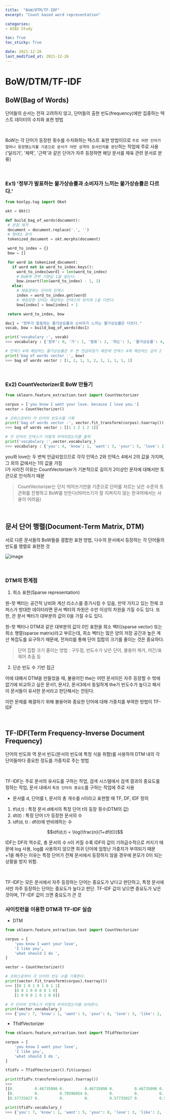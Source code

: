 ```yaml
---
title:  "BoW/DTM/TF-IDF"
excerpt: "Count based word representation"

categories:
- AIB2 Study

toc: True
toc_sticky: True

date: 2021-12-26
last_modified_at: 2021-12-26
---
```


# BoW/DTM/TF-IDF

## BoW(Bag of Words)

 단어들의 순서는 전혀 고려하지 않고, 단어들의 출현 빈도(frequency)에만 집중하는 텍스트 데이터의 수치화 표현 방법

 <br>

BoW는 각 단어가 등장한 횟수를 수치화하는 텍스트 표현 방법이므로 `주로 어떤 단어가 얼마나 등장했는지를 기준으로 문서가 어떤 성격의 문서인지를 판단`하는 작업에 주로 사용('달리기', '체력', '근력'과 같은 단어가 자주 등장하면 해당 문서를 체육 관련 문서로 분류)

 <br>

 ### Ex1) '정부가 발표하는 물가상승률과 소비자가 느끼는 물가상승률은 다르다.'

 ```python
from konlpy.tag import Oket

okt = Okt()

def build_bag_of_words(document):
  # 온점 제거
  document = document.replace('.', '')
  # 형태소 분석
  tokenized_document = okt.morphs(document)

  word_to_index = {}
  bow = []

  for word in tokenized_document:  
    if word not in word_to_index.keys():
      word_to_index[word] = len(word_to_index)  
      # BoW에 전부 기본값 1을 넣는다.
      bow.insert(len(word_to_index) - 1, 1)
    else:
      # 재등장하는 단어의 인덱스
      index = word_to_index.get(word)
      # 재등장한 단어는 해당하는 인덱스의 위치에 1을 더한다.
      bow[index] = bow[index] + 1

  return word_to_index, bow

doc1 = "정부가 발표하는 물가상승률과 소비자가 느끼는 물가상승률은 다르다."
vocab, bow = build_bag_of_words(doc1)

print('vocabulary :', vocab)
>>> vocabulary : {'정부': 0, '가': 1, '발표': 2, '하는': 3, '물가상승률': 4, '과': 5, '소비자': 6, '느끼는': 7, '은': 8, '다르다': 9}

# 인덱스 4에 해당하는 물가상승률은 두 번 언급되었기 때문에 인덱스 4에 해당하는 값이 2
print('bag of words vector :', bow)
>>> bag of words vector : [1, 2, 1, 1, 2, 1, 1, 1, 1, 1]
 ```

 <br>

 ### Ex2) CountVectorizer로 BoW 만들기

 ```python
from sklearn.feature_extraction.text import CountVectorizer

corpus = ['you know I want your love. because I love you.']
vector = CountVectorizer()

# 코퍼스로부터 각 단어의 빈도수를 기록
print('bag of words vector :', vector.fit_transform(corpus).toarray()) 
>>> bag of words vector : [[1 1 2 1 2 1]]

# 각 단어의 인덱스가 어떻게 부여되었는지를 출력
print('vocabulary :',vector.vocabulary_)
>>> vocabulary : {'you': 4, 'know': 1, 'want': 3, 'your': 5, 'love': 2, 'because': 0}
 ```

you와 love는 두 번씩 언급되었으므로 각각 인덱스 2와 인덱스 4에서 2의 값을 가지며, 그 외의 값에서는 1의 값을 가짐<br>
I가 사라진 이유는 CountVectorizer가 기본적으로 길이가 2이상인 문자에 대해서만 토큰으로 인식하기 때문

> CountVectorizer는 단지 띄어쓰기만을 기준으로 단어를 자르는 낮은 수준의 토큰화를 진행하고 BoW를 만든다(띄어쓰기가 잘 지켜지지 않는 한국어에서는 사용이 어려움)

<br>

## 문서 단어 행렬(Document-Term Matrix, DTM)

서로 다른 문서들의 BoW들을 결합한 표현 방법, 다수의 문서에서 등장하는 각 단어들의 빈도를 행렬로 표현한 것

![image](https://user-images.githubusercontent.com/76996686/147411916-04ab2c72-8ff2-49fc-a7b7-66c4b971945a.png)

<br>

### DTM의 한계점

1. 희소 표현(Sparse representation)

원-핫 벡터는 공간적 낭비와 계산 리소스를 증가시킬 수 있음, 만약 가지고 있는 전체 코퍼스가 방대한 데이터라면 문서 벡터의 차원은 수만 이상의 차원을 가질 수도 있다. 또한, 은 문서 벡터가 대부분의 값이 0을 가질 수도 있다.

원-핫 벡터나 DTM과 같은 대부분의 값이 0인 표현을 희소 벡터(sparse vector) 또는 희소 행렬(sparse matrix)라고 부르는데, 희소 벡터는 많은 양의 저장 공간과 높은 계산 복잡도를 요구하기 때문에, 전처리를 통해 단어 집합의 크기를 줄이는 것은 중요하다.

> 단어 집합 크기 줄이는 방법 : 구두점, 빈도수가 낮은 단어, 불용어 제거, 어간/표제어 추출 등

2. 단순 빈도 수 기반 접근

어에 대해서 DTM을 만들었을 때, 불용어인 the는 어떤 문서이든 자주 등장할 수 밖에 없기에 비교하고 싶은 문서1, 문서2, 문서3에서 동일하게 the가 빈도수가 높다고 해서 이 문서들이 유사한 문서라고 판단해서는 안된다.

이런 문제를 해결하기 위해 불용어와 중요한 단어에 대해 가중치를 부여한 방법이 TF-IDF

<br>

## TF-IDF(Term Frequency-Inverse Document Frequency)

단어의 빈도와 역 문서 빈도(문서의 빈도에 특정 식을 취함)를 사용하여 DTM 내의 각 단어들마다 중요한 정도를 가중치로 주는 방법

<br>

TF-IDF는 주로 문서의 유사도를 구하는 작업, 검색 시스템에서 검색 결과의 중요도를 정하는 작업, 문서 내에서 `특정 단어의 중요도`를 구하는 작업에 주로 사용

- 문서를 d, 단어를 t, 문서의 총 개수를 n이라고 표현할 때 TF, DF, IDF 정의

1. tf(d,t) : 특정 문서 d에서의 특정 단어 t의 등장 횟수(DTM의 값)
2. dt(t) : 특정 단어 t가 등장한 문서의 수
3. idf(d, t) : df(t)에 반비례하는 수

$$idf(d,t) = \log(\frac{n}{1+df(t)})$$

IDF는 DF의 역수로, 총 문서의 수 n이 커질 수록 IDF의 값이 기하급수적으로 커지기 때문에 log 사용, log를 사용하지 않으면 희귀 단어에 엄청난 가중치가 부여되기 때문<br>
+1을 해주는 이유는 특정 단어가 전체 문서에서 등장하지 않을 경우에 분모가 0이 되는 상황을 방지 위함. 
 
<br>

TF-IDF는 모든 문서에서 자주 등장하는 단어는 중요도가 낮다고 판단하고, 특정 문서에서만 자주 등장하는 단어는 중요도가 높다고 판단. TF-IDF 값이 낮으면 중요도가 낮은 것이며, TF-IDF 값이 크면 중요도가 큰 것

### 사이킷런을 이용한 DTM과 TF-IDF 실습

- DTM

```python
from sklearn.feature_extraction.text import CountVectorizer

corpus = [
    'you know I want your love',
    'I like you',
    'what should I do ',    
]

vector = CountVectorizer()

# 코퍼스로부터 각 단어의 빈도 수를 기록한다.
print(vector.fit_transform(corpus).toarray()) 
>>> [[0 1 0 1 0 1 0 1 1]
    [0 0 1 0 0 0 0 1 0]
    [1 0 0 0 1 0 1 0 0]]

# 각 단어의 인덱스가 어떻게 부여되었는지를 보여준다.
print(vector.vocabulary_) 
>>> {'you': 7, 'know': 1, 'want': 5, 'your': 8, 'love': 3, 'like': 2, 'what': 6, 'should': 4, 'do': 0}
```

- TfidfVectorizer

```python
from sklearn.feature_extraction.text import TfidfVectorizer

corpus = [
    'you know I want your love',
    'I like you',
    'what should I do ',    
]

tfidfv = TfidfVectorizer().fit(corpus)

print(tfidfv.transform(corpus).toarray())
>>>
[[0.         0.46735098 0.         0.46735098 0.         0.46735098 0.         0.35543247 0.46735098]
 [0.         0.         0.79596054 0.         0.         0.         0.         0.60534851 0.        ]
 [0.57735027 0.         0.         0.         0.57735027 0.         0.57735027 0.         0.        ]]

print(tfidfv.vocabulary_)
>>> {'you': 7, 'know': 1, 'want': 5, 'your': 8, 'love': 3, 'like': 2, 'what': 6, 'should': 4, 'do': 0}
```